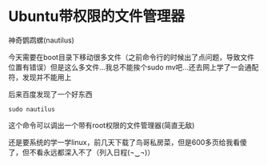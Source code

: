 # Ubuntu带权限的文件管理器



神奇鹦鹉螺(nautilus)
<!--more-->

今天需要在boot目录下移动很多文件（之前命令行的时候出了点问题，导致文件位置有错误）但是这么多文件...我总不能挨个sudo mv吧...还去网上学了一会通配符，发现并不能用上

后来百度发现了一个好东西
```
sudo nautilus
```
这个命令可以调出一个带有root权限的文件管理器(简直无敌)

还是要系统的学一学linux，前几天下载了鸟哥私房菜，但是600多页给我看傻了，但不看永远都深入不了（列入日程(¬‿¬)）

